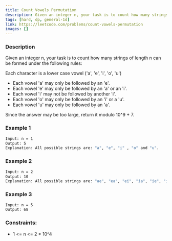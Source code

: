 ```yaml
---
title: Count Vowels Permutation
description: Given an integer n, your task is to count how many strings of length n can be formed under the following rules.
tags: [hard, dp, general-1d]
link: https://leetcode.com/problems/count-vowels-permutation
images: []
---
```


### Description

Given an integer n, your task is to count how many strings of length n can be formed under the following rules:

Each character is a lower case vowel ('a', 'e', 'i', 'o', 'u')
- Each vowel 'a' may only be followed by an 'e'.
- Each vowel 'e' may only be followed by an 'a' or an 'i'.
- Each vowel 'i' may not be followed by another 'i'.
- Each vowel 'o' may only be followed by an 'i' or a 'u'.
- Each vowel 'u' may only be followed by an 'a'.

Since the answer may be too large, return it modulo 10^9 + 7.

 

### Example 1

```bash
Input: n = 1
Output: 5
Explanation: All possible strings are: "a", "e", "i" , "o" and "u".
```

### Example 2

```bash
Input: n = 2
Output: 10
Explanation: All possible strings are: "ae", "ea", "ei", "ia", "ie", "io", "iu", "oi", "ou" and "ua".
```

### Example 3

```bash
Input: n = 5
Output: 68
```

### Constraints:

- 1 <= n <= 2 * 10^4
